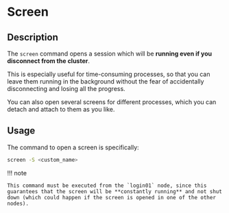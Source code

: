 # Screen


## Description

The `screen` command opens a session which will be **running even if you disconnect from the cluster**.

This is especially useful for time-consuming processes, so that you can leave them running in the background without the fear of accidentally disconnecting and losing all the progress.

You can also open several screens for different processes, which you can detach and attach to them as you like.

## Usage

The command to open a screen is specifically:

```bash
screen -S <custom_name>
```



!!! note

    This command must be executed from the `login01` node, since this guarantees that the screen will be **constantly running** and not shut down (which could happen if the screen is opened in one of the other nodes).


